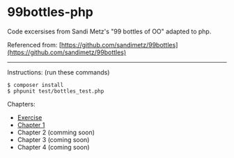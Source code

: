 # 99bottles-php

Code excersises from Sandi Metz's "99 bottles of OO" adapted to php.

Referenced from: [https://github.com/sandimetz/99bottles](https://github.com/sandimetz/99bottles)

---

Instructions: (run these commands)
```
$ composer install
$ phpunit test/bottles_test.php
```

Chapters:
- [Exercise](https://github.com/calebporzio/99bottles-php/tree/exercise)
- [Chapter 1](https://github.com/calebporzio/99bottles-php/tree/chapter-1)
- Chapter 2 (comming soon)
- Chapter 3 (coming soon)
- Chapter 4 (coming soon)
